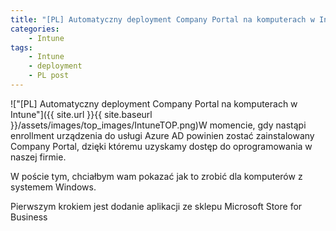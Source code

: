 ```yaml
---
title: "[PL] Automatyczny deployment Company Portal na komputerach w Intune"
categories:
    - Intune
tags:
    - Intune
    - deployment
    - PL post
---
```

!["[PL] Automatyczny deployment Company Portal na komputerach w Intune"]({{ site.url }}{{ site.baseurl }}/assets/images/top_images/IntuneTOP.png)W momencie, gdy nastąpi enrollment urządzenia do usługi Azure AD powinien zostać zainstalowany Company Portal, dzięki któremu uzyskamy dostęp do oprogramowania w naszej firmie.

W poście tym, chciałbym wam pokazać jak to zrobić dla komputerów z systemem Windows.

Pierwszym krokiem jest dodanie aplikacji ze sklepu Microsoft Store for Business
